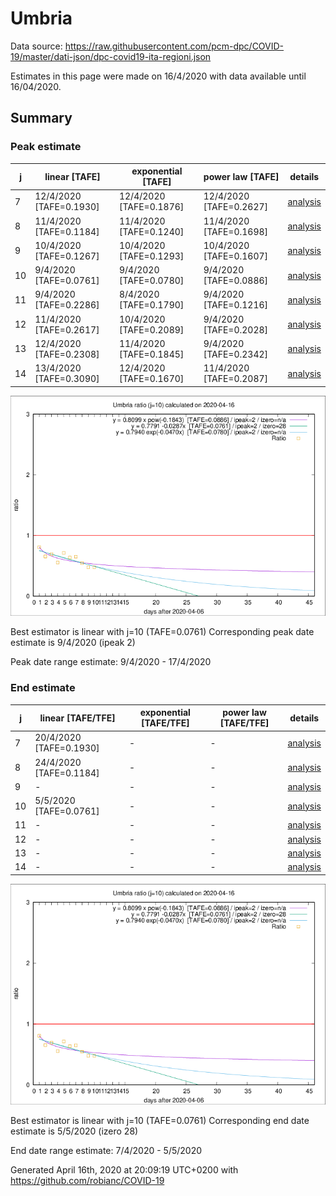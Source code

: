 # Umbria


Data source: https://raw.githubusercontent.com/pcm-dpc/COVID-19/master/dati-json/dpc-covid19-ita-regioni.json

Estimates in this page were made on 16/4/2020 with data available until 16/04/2020.


## Summary 

### Peak estimate 
|j|linear [TAFE]|exponential [TAFE]|power law [TAFE]|details|
|---|----|-----------|---------|-------|
|7|12/4/2020 [TAFE=0.1930]|12/4/2020 [TAFE=0.1876]|12/4/2020 [TAFE=0.2627]|[analysis](COVID-19_umbria_j7_2020-04-16.md)|
|8|11/4/2020 [TAFE=0.1184]|11/4/2020 [TAFE=0.1240]|11/4/2020 [TAFE=0.1698]|[analysis](COVID-19_umbria_j8_2020-04-16.md)|
|9|10/4/2020 [TAFE=0.1267]|10/4/2020 [TAFE=0.1293]|10/4/2020 [TAFE=0.1607]|[analysis](COVID-19_umbria_j9_2020-04-16.md)|
|10|9/4/2020 [TAFE=0.0761]|9/4/2020 [TAFE=0.0780]|9/4/2020 [TAFE=0.0886]|[analysis](COVID-19_umbria_j10_2020-04-16.md)|
|11|9/4/2020 [TAFE=0.2286]|8/4/2020 [TAFE=0.1790]|9/4/2020 [TAFE=0.1216]|[analysis](COVID-19_umbria_j11_2020-04-16.md)|
|12|11/4/2020 [TAFE=0.2617]|10/4/2020 [TAFE=0.2089]|9/4/2020 [TAFE=0.2028]|[analysis](COVID-19_umbria_j12_2020-04-16.md)|
|13|12/4/2020 [TAFE=0.2308]|11/4/2020 [TAFE=0.1845]|9/4/2020 [TAFE=0.2342]|[analysis](COVID-19_umbria_j13_2020-04-16.md)|
|14|13/4/2020 [TAFE=0.3090]|12/4/2020 [TAFE=0.1670]|11/4/2020 [TAFE=0.2087]|[analysis](COVID-19_umbria_j14_2020-04-16.md)|

![best peak estimate](COVID-19_umbria_j10_2020-04-16.png)

Best estimator is linear with j=10 (TAFE=0.0761)
Corresponding peak date estimate is 9/4/2020 (ipeak 2)


Peak date range estimate: 9/4/2020 - 17/4/2020

### End estimate 
|j|linear [TAFE/TFE]|exponential [TAFE/TFE]|power law [TAFE/TFE]|details|
|---|----|-----------|---------|-------|
|7|20/4/2020 [TAFE=0.1930]|-|-|[analysis](COVID-19_umbria_j7_2020-04-16.md)|
|8|24/4/2020 [TAFE=0.1184]|-|-|[analysis](COVID-19_umbria_j8_2020-04-16.md)|
|9|-|-|-|[analysis](COVID-19_umbria_j9_2020-04-16.md)|
|10|5/5/2020 [TAFE=0.0761]|-|-|[analysis](COVID-19_umbria_j10_2020-04-16.md)|
|11|-|-|-|[analysis](COVID-19_umbria_j11_2020-04-16.md)|
|12|-|-|-|[analysis](COVID-19_umbria_j12_2020-04-16.md)|
|13|-|-|-|[analysis](COVID-19_umbria_j13_2020-04-16.md)|
|14|-|-|-|[analysis](COVID-19_umbria_j14_2020-04-16.md)|

![best zero estimate](COVID-19_umbria_j10_2020-04-16.png)

Best estimator is linear with j=10 (TAFE=0.0761)
Corresponding end date estimate is 5/5/2020 (izero 28)


End date range estimate: 7/4/2020 - 5/5/2020

Generated April 16th, 2020 at 20:09:19 UTC+0200 with https://github.com/robianc/COVID-19
